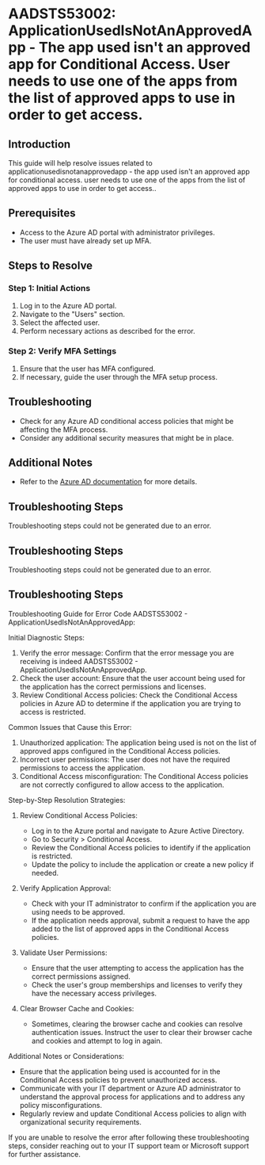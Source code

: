 # AADSTS53002: ApplicationUsedIsNotAnApprovedApp - The app used isn't an approved app for Conditional Access. User needs to use one of the apps from the list of approved apps to use in order to get access.

## Introduction

This guide will help resolve issues related to
applicationusedisnotanapprovedapp - the app used isn't an approved app for
conditional access. user needs to use one of the apps from the list of approved
apps to use in order to get access..

## Prerequisites

* Access to the Azure AD portal with administrator privileges.
* The user must have already set up MFA.

## Steps to Resolve

### Step 1: Initial Actions

1. Log in to the Azure AD portal.
2. Navigate to the "Users" section.
3. Select the affected user.
4. Perform necessary actions as described for the error.

### Step 2: Verify MFA Settings

1. Ensure that the user has MFA configured.
2. If necessary, guide the user through the MFA setup process.

## Troubleshooting

* Check for any Azure AD conditional access policies that might be affecting the
  MFA process.
* Consider any additional security measures that might be in place.

## Additional Notes

* Refer to the
  [Azure AD documentation](https://learn.microsoft.com/en-us/azure/active-directory/)
  for more details.

## Troubleshooting Steps

Troubleshooting steps could not be generated due to an error.

## Troubleshooting Steps

Troubleshooting steps could not be generated due to an error.

## Troubleshooting Steps

Troubleshooting Guide for Error Code AADSTS53002 -
ApplicationUsedIsNotAnApprovedApp:

Initial Diagnostic Steps:

1. Verify the error message: Confirm that the error message you are receiving is
   indeed AADSTS53002 - ApplicationUsedIsNotAnApprovedApp.
2. Check the user account: Ensure that the user account being used for the
   application has the correct permissions and licenses.
3. Review Conditional Access policies: Check the Conditional Access policies in
   Azure AD to determine if the application you are trying to access is
   restricted.

Common Issues that Cause this Error:

1. Unauthorized application: The application being used is not on the list of
   approved apps configured in the Conditional Access policies.
2. Incorrect user permissions: The user does not have the required permissions
   to access the application.
3. Conditional Access misconfiguration: The Conditional Access policies are not
   correctly configured to allow access to the application.

Step-by-Step Resolution Strategies:

1. Review Conditional Access Policies:

   * Log in to the Azure portal and navigate to Azure Active Directory.
   * Go to Security > Conditional Access.
   * Review the Conditional Access policies to identify if the application is
     restricted.
   * Update the policy to include the application or create a new policy if
     needed.

2. Verify Application Approval:

   * Check with your IT administrator to confirm if the application you are
     using needs to be approved.
   * If the application needs approval, submit a request to have the app added
     to the list of approved apps in the Conditional Access policies.

3. Validate User Permissions:

   * Ensure that the user attempting to access the application has the correct
     permissions assigned.
   * Check the user's group memberships and licenses to verify they have the
     necessary access privileges.

4. Clear Browser Cache and Cookies:
   * Sometimes, clearing the browser cache and cookies can resolve
     authentication issues. Instruct the user to clear their browser cache and
     cookies and attempt to log in again.

Additional Notes or Considerations:

* Ensure that the application being used is accounted for in the Conditional
  Access policies to prevent unauthorized access.
* Communicate with your IT department or Azure AD administrator to understand
  the approval process for applications and to address any policy
  misconfigurations.
* Regularly review and update Conditional Access policies to align with
  organizational security requirements.

If you are unable to resolve the error after following these troubleshooting
steps, consider reaching out to your IT support team or Microsoft support for
further assistance.
